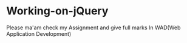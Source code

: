 # Working-on-jQuery
Please ma'am check my Assignment and give full marks
In WAD(Web Application Development)
